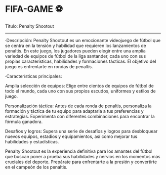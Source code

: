 # FIFA-GAME ⚽
Título: Penalty Shootout
________________________________________________________________________________________________________________________________________________________________________
·Descripción: 
Penalty Shootout es un emocionante videojuego de fútbol que se centra en la tensión y habilidad que requieren los lanzamientos de penaltis. En este juego, los jugadores pueden elegir entre una amplia variedad de equipos de fútbol de la liga santander, cada uno con sus propias características, habilidades y formaciones tácticas. El objetivo del juego es enfrentarte en rondas de penaltis.

·Características principales:

  Amplia selección de equipos: Elige entre cientos de equipos de fútbol de todo el mundo, cada uno con sus propios escudos, uniformes y estilos de juego.

  Personalización táctica: Antes de cada ronda de penaltis, personaliza la formación y táctica de tu equipo para adaptarla a tus preferencias y estrategias. Experimenta   con diferentes combinaciones para encontrar la fórmula ganadora.

  Desafíos y logros: Supera una serie de desafíos y logros para desbloquear nuevos equipos, estadios y equipamientos, así como mejorar tus habilidades y estadísticas.

  Penalty Shootout es la experiencia definitiva para los amantes del fútbol que buscan poner a prueba sus habilidades y nervios en los momentos más cruciales del           deporte. Prepárate para enfrentarte a la presión y convertirte en el campeón de los penaltis.


